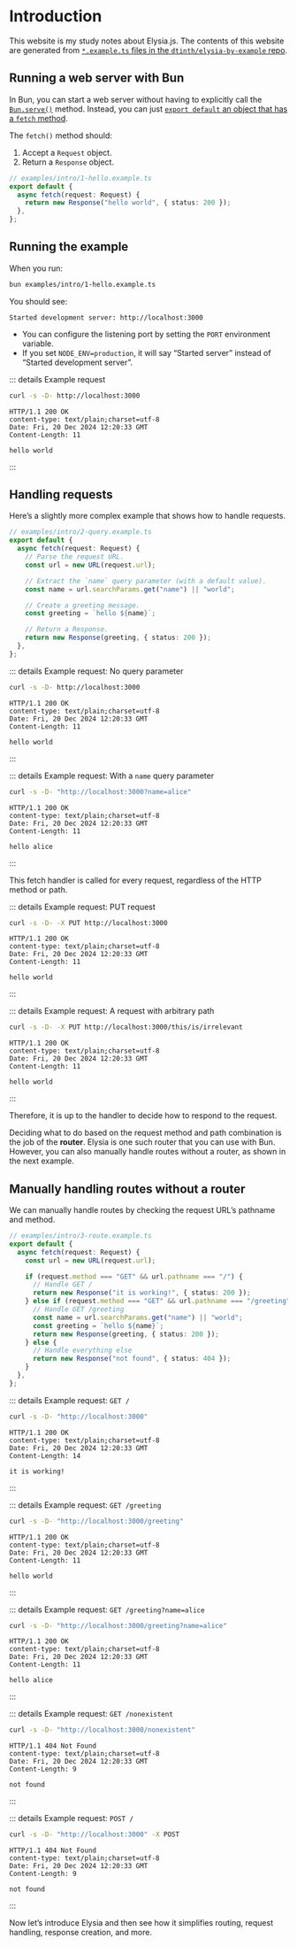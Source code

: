 <!-- This file is automatically-generated. Do not edit. -->

# Introduction

This website is my study notes about Elysia.js.
The contents of this website are generated from [`*.example.ts` files in the `dtinth/elysia-by-example` repo](https://github.com/dtinth/elysia-by-example/tree/main/examples).


## Running a web server with Bun

In Bun, you can start a web server without having to explicitly call
the [`Bun.serve()`](https://bun.sh/docs/api/http) method.
Instead, you can just [`export default` an object that has a `fetch` method](https://bun.sh/docs/api/http#export-default-syntax).

The `fetch()` method should:

1. Accept a `Request` object.
2. Return a `Response` object.

```ts
// examples/intro/1-hello.example.ts
export default {
  async fetch(request: Request) {
    return new Response("hello world", { status: 200 });
  },
};

```

## Running the example

When you run:
```sh
bun examples/intro/1-hello.example.ts
```

You should see:
```
Started development server: http://localhost:3000
```

- You can configure the listening port by setting the `PORT` environment variable.
- If you set `NODE_ENV=production`, it will say “Started server” instead of “Started development server”.


::: details Example request

<div style="margin-bottom: 0.5rem">

```sh
curl -s -D- http://localhost:3000
```

</div>

```http
HTTP/1.1 200 OK
content-type: text/plain;charset=utf-8
Date: Fri, 20 Dec 2024 12:20:33 GMT
Content-Length: 11

hello world
```
:::

## Handling requests

Here’s a slightly more complex example that shows how to handle requests.

```ts
// examples/intro/2-query.example.ts
export default {
  async fetch(request: Request) {
    // Parse the request URL.
    const url = new URL(request.url);

    // Extract the `name` query parameter (with a default value).
    const name = url.searchParams.get("name") || "world";

    // Create a greeting message.
    const greeting = `hello ${name}`;

    // Return a Response.
    return new Response(greeting, { status: 200 });
  },
};

```


::: details Example request: No query parameter

<div style="margin-bottom: 0.5rem">

```sh
curl -s -D- http://localhost:3000 
```

</div>

```http
HTTP/1.1 200 OK
content-type: text/plain;charset=utf-8
Date: Fri, 20 Dec 2024 12:20:33 GMT
Content-Length: 11

hello world
```
:::


::: details Example request: With a `name` query parameter

<div style="margin-bottom: 0.5rem">

```sh
curl -s -D- "http://localhost:3000?name=alice" 
```

</div>

```http
HTTP/1.1 200 OK
content-type: text/plain;charset=utf-8
Date: Fri, 20 Dec 2024 12:20:33 GMT
Content-Length: 11

hello alice
```
:::


This fetch handler is called for every request, regardless of the HTTP method or path.


::: details Example request: PUT request

<div style="margin-bottom: 0.5rem">

```sh
curl -s -D- -X PUT http://localhost:3000 
```

</div>

```http
HTTP/1.1 200 OK
content-type: text/plain;charset=utf-8
Date: Fri, 20 Dec 2024 12:20:33 GMT
Content-Length: 11

hello world
```
:::


::: details Example request: A request with arbitrary path

<div style="margin-bottom: 0.5rem">

```sh
curl -s -D- -X PUT http://localhost:3000/this/is/irrelevant 
```

</div>

```http
HTTP/1.1 200 OK
content-type: text/plain;charset=utf-8
Date: Fri, 20 Dec 2024 12:20:33 GMT
Content-Length: 11

hello world
```
:::


Therefore, it is up to the handler to decide how to respond to the request.

Deciding what to do based on the request method and path combination is the job of the **router**.
Elysia is one such router that you can use with Bun.
However, you can also manually handle routes without a router, as shown in the next example.
## Manually handling routes without a router

We can manually handle routes by checking the request URL’s pathname and method.

```ts
// examples/intro/3-route.example.ts
export default {
  async fetch(request: Request) {
    const url = new URL(request.url);

    if (request.method === "GET" && url.pathname === "/") {
      // Handle GET /
      return new Response("it is working!", { status: 200 });
    } else if (request.method === "GET" && url.pathname === "/greeting") {
      // Handle GET /greeting
      const name = url.searchParams.get("name") || "world";
      const greeting = `hello ${name}`;
      return new Response(greeting, { status: 200 });
    } else {
      // Handle everything else
      return new Response("not found", { status: 404 });
    }
  },
};

```


::: details Example request: `GET /`

<div style="margin-bottom: 0.5rem">

```sh
curl -s -D- "http://localhost:3000" 
```

</div>

```http
HTTP/1.1 200 OK
content-type: text/plain;charset=utf-8
Date: Fri, 20 Dec 2024 12:20:33 GMT
Content-Length: 14

it is working!
```
:::


::: details Example request: `GET /greeting`

<div style="margin-bottom: 0.5rem">

```sh
curl -s -D- "http://localhost:3000/greeting" 
```

</div>

```http
HTTP/1.1 200 OK
content-type: text/plain;charset=utf-8
Date: Fri, 20 Dec 2024 12:20:33 GMT
Content-Length: 11

hello world
```
:::


::: details Example request: `GET /greeting?name=alice`

<div style="margin-bottom: 0.5rem">

```sh
curl -s -D- "http://localhost:3000/greeting?name=alice" 
```

</div>

```http
HTTP/1.1 200 OK
content-type: text/plain;charset=utf-8
Date: Fri, 20 Dec 2024 12:20:33 GMT
Content-Length: 11

hello alice
```
:::


::: details Example request: `GET /nonexistent`

<div style="margin-bottom: 0.5rem">

```sh
curl -s -D- "http://localhost:3000/nonexistent" 
```

</div>

```http
HTTP/1.1 404 Not Found
content-type: text/plain;charset=utf-8
Date: Fri, 20 Dec 2024 12:20:33 GMT
Content-Length: 9

not found
```
:::


::: details Example request: `POST /`

<div style="margin-bottom: 0.5rem">

```sh
curl -s -D- "http://localhost:3000" -X POST 
```

</div>

```http
HTTP/1.1 404 Not Found
content-type: text/plain;charset=utf-8
Date: Fri, 20 Dec 2024 12:20:33 GMT
Content-Length: 9

not found
```
:::


Now let’s introduce Elysia and then see how it simplifies routing, request handling, response creation, and more.